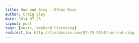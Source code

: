 ```yaml
---  
title: Hum and Sing - Ethan Rose
author: Craig Eley 
date: 2014-07-25
layout: post
tags: [music, weekend listening]
redirect_to: http://fieldnoise.com/07-25-2014/hum-and-sing
---
```


